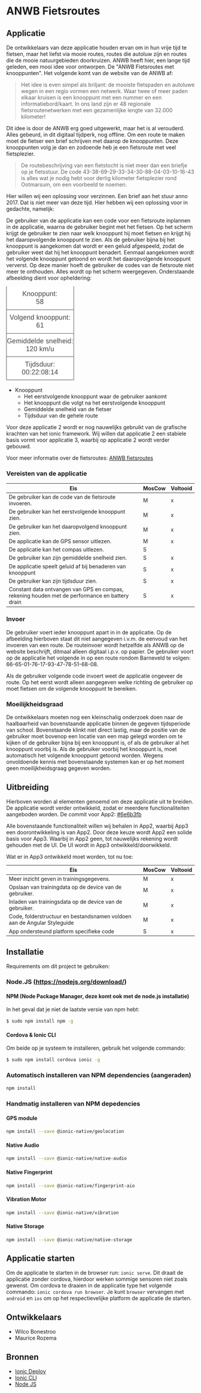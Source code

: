 #  ANWB Fietsroutes

## Applicatie

De ontwikkelaars van deze applicatie houden ervan om in hun vrije tijd te fietsen, maar het liefst via mooie routes, routes die autoluw zijn en routes die de mooie natuurgebieden doorkruizen. ANWB heeft hier, een lange tijd geleden, een mooi idee voor ontworpen. De "ANWB Fietsroutes met knooppunten". Het volgende komt van de website van de ANWB af:

> Het idee is even simpel als briljant: de mooiste fietspaden en autoluwe wegen in een regio vormen een netwerk. Waar twee of meer paden elkaar kruisen is een knooppunt met een nummer en een informatiebord/kaart. In ons land zijn er 48 regionale fietsroutenetwerken met een gezamenlijke lengte van 32.000 kilometer!

Dit idee is door de ANWB erg goed uitgewerkt, maar het is al verouderd. Alles gebeurd, in dit digitaal tijdperk, nog offline. Om een route te maken moet de fietser een brief schrijven met daarop de knooppunten. Deze knooppunten volg je dan en zodoende heb je een fietsroute met veel fietsplezier.

>De routebeschrijving van een fietstocht is niet meer dan een briefje op je fietsstuur. De code 43-38-69-29-33-34-30-88-04-03-10-16-43 is alles wat je nodig hebt voor dertig kilometer fietsplezier rond Ootmarsum, om een voorbeeld te noemen.

Hier willen wij een oplossing voor verzinnen. Een brief aan het stuur anno 2017. Dat is niet meer van deze tijd. Hier hebben wij een oplossing voor in gedachte, namelijk:

De gebruiker van de applicatie kan een code voor een fietsroute inplannen in de applicatie, waarna de gebruiker begint met het fietsen. Op het scherm krijgt de gebruiker te zien naar welk knooppunt hij moet fietsen en krijgt hij het daaropvolgende knooppunt te zien. Als de gebruiker bijna bij het knooppunt is aangekomen dat wordt er een geluid afgespeeld, zodat de gebruiker weet dat hij het knooppunt benadert. Eenmaal aangekomen wordt het volgende knooppunt getoond en wordt het daaropvolgende knooppunt ververst. Op deze manier hoeft de gebruiker de codes van de fietsroute niet meer te onthouden. Alles wordt op het scherm weergegeven. Onderstaande afbeelding dient voor opheldering:

![homescreen of the app](../images/homeScreen.png)

- Knooppunt
    - Het eerstvolgende knooppunt waar de gebruiker aankomt
    - Het knooppunt die volgt na het eerstvolgende knooppunt
    - Gemiddelde snelheid van de fietser
    - Tijdsduur van de gehele route

Voor deze applicatie 2 wordt er nog nauwelijks gebruikt van de grafische krachten van het ionic framework. Wij willen dat applicatie 2 een stabiele basis vormt voor applicatie 3, waarbij op applicatie 2 wordt verder gebouwd.

Voor meer informatie over de fietsroutes: [ANWB fietsroutes](https://www.anwb.nl/fietsen/hoe-werkt-het)

### Vereisten van de applicatie

Eis | MosCow | Voltooid
---|---|---
De gebruiker kan de code van de fietsroute invoeren. | M | x
De gebruiker kan het eerstvolgende knooppunt zien. | M | x
De gebruiker kan het daaropvolgend knooppunt zien. | M | x
De applicatie kan de GPS sensor uitlezen. | M | x
De applicatie kan het compas uitlezen. | S |
De gebruiker kan zijn gemiddelde snelheid zien. | S | x
De applicatie speelt geluid af bij benaderen van knooppunt | S | x
De gebruiker kan zijn tijdsduur zien. | S | x
Constant data ontvangen van GPS en compas, rekening houden met de performance en battery drain | S | x

### Invoer

De gebruiker voert ieder knooppunt apart in in de applicatie. Op de afbeelding hierboven staat dit niet aangegeven i.v.m. de eenvoud van het invoeren van een route. De routeinvoer wordt hetzelfde als ANWB op de website beschrijft, ditmaal alleen digitaal i.p.v. op papier. De gebruiker voort op de applicatie het volgende in op een route rondom Barneveld te volgen: 66-65-01-76-17-93-47-78-51-68-08.

Als de gebruiker volgende code invoert weet de applicatie ongeveer de route. Op het eerst wordt alleen aangegeven welke richting de gebruiker op moet fietsen om de volgende knooppunt te bereiken. 

### Moeilijkheidsgraad

De ontwikkelaars moeten nog een kleinschalig onderzoek doen naar de haalbaarheid van bovenstaande applicatie binnen de gegeven tijdsperiode van school. Bovenstaande klinkt niet direct lastig, maar de positie van de gebruiker moet bovenop een locatie van een map gelegd worden om te kijken of de gebruiker bijna bij een knooppunt is, of als de gebruiker al het knooppunt voorbij is. Als de gebruiker voorbij het knooppunt is, moet automatisch het volgende knooppunt getoond worden. Wegens onvoldoende kennis met bovenstaande systemen kan er op het moment geen moeilijkheidsgraag gegeven worden.

## Uitbreiding

Hierboven worden al elementen genoemd om deze applicatie uit te breiden. De applicatie wordt verder ontwikkeld, zodat er meerdere functionaliteiten aangeboden worden. De commit voor App2: [#6e6b3fb](https://github.com/HANICA-MAD/dha-Maurice-Rozema/commit/6e6b3fb39a8bf7b4436089070a9bb787cd03cbe2)

Alle bovenstaande functionaliteit willen wij behalen in App2, waarbij App3 een doorontwikkeling is van App2. Door deze keuze wordt App2 een solide basis voor App3. Waarbij in App2 geen, tot nauwelijks rekening wordt gehouden met de UI. De UI wordt in App3 ontwikkeld/doorwikkeld. 

Wat er in App3 ontwikkeld moet worden, tot nu toe:

Eis | MosCow | Voltooid
---|---|---
Meer inzicht geven in trainingsgegevens. | M | x
Opslaan van trainingdata op de device van de gebruiker. | M | x
Inladen van trainingsdata op de device van de gebruiker. | M | x
Code, folderstructuur en bestandsnamen voldoen aan de Angular Styleguide | M | x
App ondersteund platform specifieke code | S | x

## Installatie

Requirements om dit project te gebruiken:

### Node.JS (https://nodejs.org/download/)
#### NPM (Node Package Manager, deze komt ook met de node.js installatie)
In het geval dat je niet de laatste versie van npm hebt:
```sh
$ sudo npm install npm -g
```

#### Cordova & Ionic CLI
Om beide op je systeem te installeren, gebruik het volgende commando:
```sh
$ sudo npm install cordova ionic -g
```

### Automatisch installeren van NPM dependencies (aangeraden)
```sh
npm install
```

### Handmatig installeren van NPM depedencies

#### GPS module
```sh
npm install --save @ionic-native/geolocation
```

#### Native Audio
```sh
npm install --save @ionic-native/native-audio
```

#### Native Fingerprint
```sh
npm install --save @ionic-native/fingerprint-aio
```

#### Vibration Motor
```sh
npm install --save @ionic-native/vibration
```

#### Native Storage
```sh
npm install --save @ionic-native/native-storage
```

## Applicatie starten

Om de applicatie te starten in de browser run: `ionic serve`. Dit draait de applicatie zonder cordova, hierdoor werken sommige sensoren niet zoals gewenst. Om cordova te draaien in de applicatie type het volgende commando: `ionic cordova run browser`. Je kunt `browser` vervangen met `android` en `ios` om op het respectievelijke platform de applicatie de starten.

## Ontwikkelaars
- Wilco Bonestroo
- Maurice Rozema

## Bronnen

- [Ionic Deploy](http://ionicframework.com/docs/v1/guide/testing.html)
- [Ionic CLI](https://ionicframework.com/docs/cli/)
- [Node JS](https://nodejs.org/download/)
